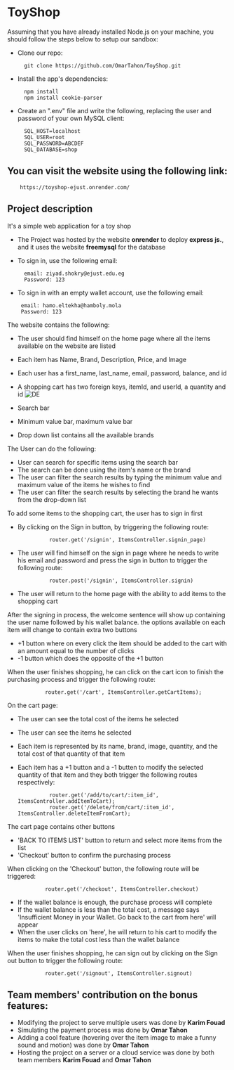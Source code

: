 # ToyShop
Assuming that you have already installed Node.js on your machine, you should follow the steps below to setup our sandbox:

- Clone our repo:

        git clone https://github.com/OmarTahon/ToyShop.git

- Install the app's dependencies:

        npm install
        npm install cookie-parser
- Create an ".env" file and write the following, replacing the user and password of your own MySQL client:

        
        SQL_HOST=localhost
        SQL_USER=root
        SQL_PASSWORD=ABCDEF
        SQL_DATABASE=shop
        
        

## You can visit the website using the following link:

        https://toyshop-ejust.onrender.com/
        

## Project description 
It's a simple web application for a toy shop
- The Project was hosted by the website **onrender** to deploy **express js.**, and it uses the website **freemysql** for the database
- To sign in, use the following email:

        email: ziyad.shokry@ejust.edu.eg
        Password: 123

        
 - To sign in with an empty wallet account, use the following email:
 
        email: hamo.eltekha@hamboly.mola
        Password: 123

        
The website contains the following:

- The user should find himself on the home page where all the items available on the website are listed
- Each item has Name, Brand, Description, Price, and Image
- Each user has a first_name, last_name, email, password, balance, and id
- A shopping cart has two foreign keys, itemId, and userId, a quantity and id
![DE](https://user-images.githubusercontent.com/103469262/211391673-a9cf610c-f31f-48fa-8705-8b7bda9914a2.jpg)
  
- Search bar
- Minimum value bar, maximum value bar
- Drop down list contains all the available brands


The User can do the following:
- User can search for specific items using the search bar
- The search can be done using the item's name or the brand
- The user can filter the search results by typing the minimum value and maximum value of the items he wishes to find
- The user can filter the search results by selecting the brand he wants from the drop-down list

To add some items to the shopping cart, the user has to sign in first
- By clicking on the Sign in button, by triggering the following route:

                router.get('/signin', ItemsController.signin_page)
 
- The user will find himself on the sign in page where he needs to write his email and password and press the sign in button to trigger the following route:

                router.post('/signin', ItemsController.signin)

- The user will return to the home page with the ability to add items to the shopping cart

After the signing in process, the welcome sentence will show up containing the user name followed by his wallet balance.
the options available on each item will change to contain extra two buttons 
- +1 button where on every click the item should be added to the cart with an amount equal to the number of clicks 
- -1 button which does the opposite of the +1 button

When the user finishes shopping, he can click on the cart icon to finish the purchasing process and trigger the following route:

                router.get('/cart', ItemsController.getCartItems);
                
On the cart page:
- The user can see the total cost of the items he selected
- The user can see the items he selected
- Each item is represented by its name, brand, image, quantity, and the total cost of that quantity of that item
- Each item has a +1 button and a -1 butten to modify the selected quantity of that item and they both trigger the following routes respectively:

                router.get('/add/to/cart/:item_id', ItemsController.addItemToCart);
                router.get('/delete/from/cart/:item_id', ItemsController.deleteItemFromCart);


The cart page contains other buttons
- 'BACK TO ITEMS LIST' button to return and select more items from the list
- 'Checkout' button to confirm the purchasing process

When clicking on the 'Checkout' button, the following route will be triggered:

                router.get('/checkout', ItemsController.checkout)

- If the wallet balance is enough, the purchase process will complete
- If the wallet balance is less than the total cost, a message says 'Insufficient Money in your Wallet. Go back to the cart from here' will appear
- When the user clicks on 'here', he will return to his cart to modify the items to make the total cost less than the wallet balance

When the user finishes shopping, he can sign out by clicking on the Sign out button to trigger the following route:

                router.get('/signout', ItemsController.signout)



## Team members' contribution on the bonus features:
- Modifying the project to serve multiple users was done by **Karim Fouad**
- Simulating the payment process was done by **Omar Tahon**
- Adding a cool feature (hovering over the item image to make a funny sound and motion) was done by **Omar Tahon**
- Hosting the project on a server or a cloud service was done by both team members **Karim Fouad** and **Omar Tahon**




